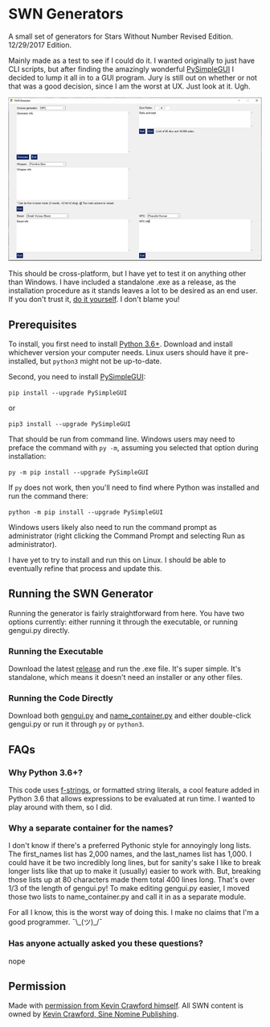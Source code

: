 # SWN Generators
A small set of generators for Stars Without Number Revised Edition. 12/29/2017 Edition.

Mainly made as a test to see if I could do it. I wanted originally to just have CLI scripts, but after finding the amazingly wonderful [PySimpleGUI](https://github.com/PySimpleGUI/PySimpleGUI) I decided to lump it all in to a GUI program. Jury is still out on whether or not that was a good decision, since I am the worst at UX. Just look at it. Ugh.

![Oh god it's ugly](screenshot.PNG "Oh god it's ugly")

This should be cross-platform, but I have yet to test it on anything other than Windows. I have included a standalone .exe as a release, as the installation procedure as it stands leaves a lot to be desired as an end user. If you don't trust it, [do it yourself](https://pysimplegui.readthedocs.io/#creating-a-windows-exe-file). I don't blame you! 

## Prerequisites

To install, you first need to install [Python 3.6+](https://www.python.org/downloads/). Download and install whichever version your computer needs. Linux users should have it pre-installed, but ```python3``` might not be up-to-date.

Second, you need to install [PySimpleGUI](https://github.com/PySimpleGUI/PySimpleGUI):

```pip install --upgrade PySimpleGUI```

or

```pip3 install --upgrade PySimpleGUI```

That should be run from command line. Windows users may need to preface the command with ```py -m```, assuming you selected that option during installation:

```py -m pip install --upgrade PySimpleGUI```

If ```py``` does not work, then you'll need to find where Python was installed and run the command there:

```python -m pip install --upgrade PySimpleGUI```

Windows users likely also need to run the command prompt as administrator (right clicking the Command Prompt and selecting Run as administrator).

I have yet to try to install and run this on Linux. I should be able to eventually refine that process and update this.

## Running the SWN Generator

Running the generator is fairly straightforward from here. You have two options currently: either running it through the executable, or running gengui.py directly.

### Running the Executable

Download the latest [release](https://github.com/Atreusion/SWN-Generators/releases) and run the .exe file. It's super simple. It's standalone, which means it doesn't need an installer or any other files.

### Running the Code Directly

Download both [gengui.py](https://github.com/Atreusion/SWN-Generators/raw/master/gengui.py) and [name_container.py](https://github.com/Atreusion/SWN-Generators/raw/master/name_container.py) and either double-click gengui.py or run it through ```py``` or ```python3```.

## FAQs

### Why Python 3.6+?

This code uses [f-strings](https://docs.python.org/3/reference/lexical_analysis.html#f-strings), or formatted string literals, a cool feature added in Python 3.6 that allows expressions to be evaluated at run time. I wanted to play around with them, so I did.

### Why a separate container for the names?

I don't know if there's a preferred Pythonic style for annoyingly long lists. The first_names list has 2,000 names, and the last_names list has 1,000. I could have it be two incredibly long lines, but for sanity's sake I like to break longer lists like that up to make it (usually) easier to work with. But, breaking those lists up at 80 characters made them total 400 lines long. That's over 1/3 of the length of gengui.py! To make editing gengui.py easier, I moved those two lists to name_container.py and call it in as a separate module.

For all I know, this is the worst way of doing this. I make no claims that I'm a good programmer. ¯\\\_(ツ)_/¯

### Has anyone actually asked you these questions?

nope

## Permission

Made with [permission from Kevin Crawford himself](https://old.reddit.com/r/SWN/comments/av868q/random_generator/ehdm603/). All SWN content is owned by [Kevin Crawford, Sine Nomine Publishing](https://sinenominepublishing.com/).
